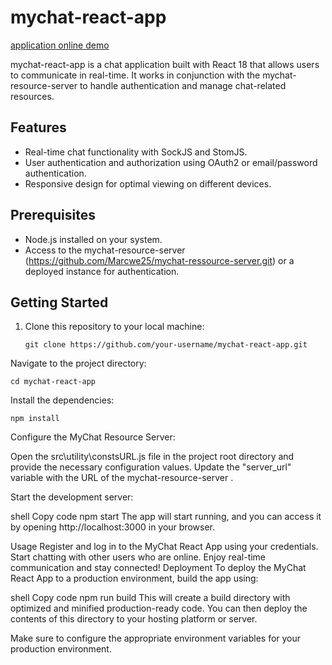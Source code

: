 # mychat-react-app

[application online demo](https://www.wewehappy.com)


mychat-react-app is a chat application built with React 18 that allows users to communicate in real-time. It works in conjunction with the mychat-resource-server to handle authentication and manage chat-related resources.

## Features

- Real-time chat functionality with SockJS and StomJS.
- User authentication and authorization using OAuth2 or email/password authentication.
- Responsive design for optimal viewing on different devices.

## Prerequisites

- Node.js installed on your system.
- Access to the  mychat-resource-server (https://github.com/Marcwe25/mychat-ressource-server.git) or a deployed instance for authentication.

## Getting Started

1. Clone this repository to your local machine:

   ```shell
   git clone https://github.com/your-username/mychat-react-app.git
   ```

Navigate to the project directory:

   ```shell
cd mychat-react-app
   ```

Install the dependencies:

   ```shell
npm install
   ```

Configure the MyChat Resource Server:

Open the src\utility\constsURL.js file in the project root directory and provide the necessary configuration values. Update the "server_url" variable with the URL of the  mychat-resource-server .

Start the development server:

shell
Copy code
npm start
The app will start running, and you can access it by opening http://localhost:3000 in your browser.

Usage
Register and log in to the MyChat React App using your credentials.
Start chatting with other users who are online.
Enjoy real-time communication and stay connected!
Deployment
To deploy the MyChat React App to a production environment, build the app using:

shell
Copy code
npm run build
This will create a build directory with optimized and minified production-ready code. You can then deploy the contents of this directory to your hosting platform or server.

Make sure to configure the appropriate environment variables for your production environment.